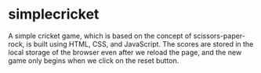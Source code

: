 # simplecricket

A simple cricket game, which is based on the concept of scissors-paper-rock, is built using HTML, CSS, and JavaScript. The scores are stored in the local storage of the browser even after we reload the page, and the new game only begins when we click on the reset button.
